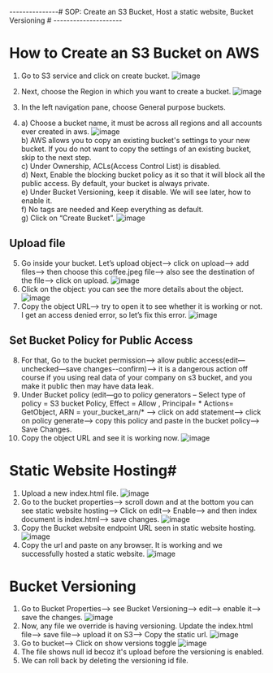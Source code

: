 ---------------# SOP: Create an S3 Bucket, Host a static website, Bucket Versioning # ---------------------

# How to Create an S3 Bucket on AWS # 

1. Go to S3 service and click on create bucket.
   ![image](https://github.com/user-attachments/assets/959e88fd-6daf-4341-a788-a00ff5249af5)

2. Next, choose the Region in which you want to create a bucket.
   ![image](https://github.com/user-attachments/assets/63acab21-3ba5-4b24-a9d5-3e6bb9bdfea7)

3. In the left navigation pane, choose General purpose buckets.
4. a) Choose a bucket name, it must be across all regions and all accounts ever created in aws.
   ![image](https://github.com/user-attachments/assets/1d654b9a-b2f5-45aa-aae3-2e13c1bf3afa) <br>
   b) AWS allows you to copy an existing bucket's settings to your new bucket. If you do not want to copy the settings of an existing bucket, skip to the next step.<br>
   c) Under Ownership, ACLs(Access Control List) is disabled.<br>
   d) Next, Enable the blocking bucket policy as it so that it will block all the public access. By default, your bucket is always private.<br>
   e) Under Bucket Versioning, keep it disable. We will see later, how to enable it.<br>
   f) No tags are needed and Keep everything as default.<br>
   g) Click on “Create Bucket”.
   ![image](https://github.com/user-attachments/assets/4e88202a-69ea-4b96-9862-41179b25fdae) <br>

## Upload file ## 
5. Go inside your bucket. Let’s upload object--> click on upload--> add files--> then choose this coffee.jpeg file--> also see the destination of the file--> click on upload.
   ![image](https://github.com/user-attachments/assets/cd8e3866-d029-41bf-89f9-72585f3c752d)
6. Click on the object: you can see the more details about the object.
   ![image](https://github.com/user-attachments/assets/c668e08a-4ca1-45bb-877f-e93ab97c2a36)
7. Copy the object URL--> try to open it to see whether it is working or not. I get an access denied error, so let’s fix this error.
   ![image](https://github.com/user-attachments/assets/53e8440c-dd33-4c24-95c5-8485547411bc)

## Set Bucket Policy for Public Access   ## 
8. For that, Go to the bucket permission--> allow public access(edit—unchecked—save changes--confirm)--> it is a dangerous action off course if you using real data of your company on s3 bucket, and you make it public then may have data leak.
9. Under Bucket policy (edit—go to policy generators – Select type of policy = S3 bucket Policy, Effect = Allow , Principal= *  Actions= GetObject, ARN = your_bucket_arn/* --> click on add statement--> click on policy generate--> copy this policy and paste in the bucket policy--> Save Changes.
10. Copy the object URL and see it is working now.
    ![image](https://github.com/user-attachments/assets/728018c2-90cb-4805-b3fd-b71cd24c34e6)


# Static Website Hosting# 
1. Upload a new index.html file.
   ![image](https://github.com/user-attachments/assets/ef1c23ad-1c1c-4b5c-a8ec-da83f39bcb74)
2. Go to the bucket properties--> scroll down and at the bottom you can see static website hosting--> Click on edit--> Enable--> and then index document is index.html--> save changes.
   ![image](https://github.com/user-attachments/assets/c6436cf3-0f87-47a5-9ac6-71467e883245)
3. Copy the Bucket website endpoint URL seen in static website hosting.
   ![image](https://github.com/user-attachments/assets/7f9756c4-b0d1-4705-babf-90670972d8c6)
4. Copy the url and paste on any browser. It is working and we successfully hosted a static website.
   ![image](https://github.com/user-attachments/assets/4c20bf6a-4093-4c7e-b524-ba368361ec41)


# Bucket Versioning #
1. Go to Bucket Properties--> see Bucket Versioning--> edit--> enable it--> save the changes.
   ![image](https://github.com/user-attachments/assets/80a02bdb-9359-4368-bcab-69d3eeaf6678)
2. Now, any file we override is having versioning.
Update the index.html file--> save file--> upload it on S3--> Copy the static url.
![image](https://github.com/user-attachments/assets/ab4ac41a-ad49-494d-b8b1-fc32c8a81ce1)
4. Go to bucket--> Click on show versions toggle
   ![image](https://github.com/user-attachments/assets/d1bcce3c-02e9-431a-a0a2-56066a4c8663)
5. The file shows null id becoz it's upload before the versioning is enabled.
6. We can roll back by deleting the versioning id file.


   




















   
